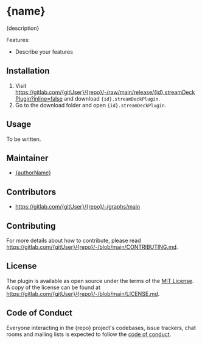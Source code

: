 # {name}

{description}

Features:

- Describe your features

## Installation

1. Visit
   <https://gitlab.com/{gitUser}/{repo}/-/raw/main/release/{id}.streamDeckPlugin?inline=false>
   and download `{id}.streamDeckPlugin`.
2. Go to the download folder and open `{id}.streamDeckPlugin`.

## Usage

To be written.

## Maintainer

- [{authorName}](https://gitlab.com/{gitUser})

## Contributors

- <https://gitlab.com/{gitUser}/{repo}/-/graphs/main>

## Contributing

For more details about how to contribute, please read
<https://gitlab.com/{gitUser}/{repo}/-/blob/main/CONTRIBUTING.md>.

## License

The plugin is available as open source under the terms of the
[MIT License](https://opensource.org/licenses/MIT). A copy of the license can be
found at <https://gitlab.com/{gitUser}/{repo}/-/blob/main/LICENSE.md>.

## Code of Conduct

Everyone interacting in the {repo} project's codebases, issue trackers, chat
rooms and mailing lists is expected to follow the
[code of conduct](https://gitlab.com/{gitUser}/{repo}/-/blob/main/CODE_OF_CONDUCT.md).
